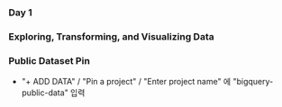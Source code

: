 ### Day 1
### Exploring, Transforming, and Visualizing Data

### Public Dataset Pin

- "+ ADD DATA" / "Pin a project" / "Enter project name" 에 "bigquery-public-data" 입력

